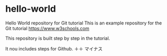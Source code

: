 # hello-world
Hello World repository for Git tutorial
This is an example repository for the Git tutorial https://www.w3schools.com

This repository is built step by step in the tutorial.

It nou includes steps for Github.
＋＋
マイナス
